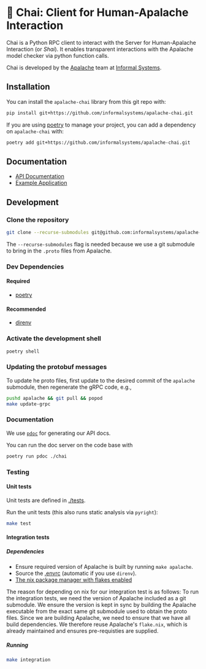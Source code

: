 # 🍵 Chai: Client for Human-Apalache Interaction

Chai is a Python RPC client to interact with the Server for Human-Apalache
Interaction (or *Shai*). It enables transparent interactions with the Apalache
model checker via python function calls.

Chai is developed by the [Apalache](https://apalache.informal.systems/) team at
[Informal Systems](https://informal.systems/).

## Installation

You can install the `apalache-chai` library from this git repo with:

```sh
pip install git+https://github.com/informalsystems/apalache-chai.git
```

If you are using [poetry](https://python-poetry.org/) to manage your project,
you can add a dependency on `apalache-chai` with:

```sh
poetry add git+https://github.com/informalsystems/apalache-chai.git
```

## Documentation

- [API Documentation](https://apalache-mc.github.io/apalache-chai/chai.html)
- [Example Application](./example/README.md)

## Development

### Clone the repository

``` sh
git clone --recurse-submodules git@github.com:informalsystems/apalache-chai.git
```

The `--recurse-submodules` flag is needed because we use a git submodule to
bring in the `.proto` files from Apalache.

### Dev Dependencies

#### Required

- [poetry](https://python-poetry.org/docs/master/#installing-with-the-official-installer)

#### Recommended

- [direnv](https://direnv.net/)

### Activate the development shell

```sh
poetry shell
```

### Updating the protobuf messages

To update he proto files, first update to the desired commit of the `apalache`
submodule, then regenerate the gRPC code, e.g.,

``` sh
pushd apalache && git pull && popod
make update-grpc
```

### Documentation

We use [`pdoc`](https://pdoc.dev/docs/pdoc.html) for generating our API docs.

You can run the doc server on the code base with

``` sh
poetry run pdoc ./chai
```

### Testing

#### Unit tests

Unit tests are defined in [./tests](./tests).

Run the unit tests (this also runs static analysis via `pyright`):

```sh
make test
```

#### Integration tests

##### Dependencies

- Ensure required version of Apalache is built by running `make apalache`.
- Source the [.envrc](./envrc) (automatic if you use `direnv`).
- [The nix package manager with flakes enabled](https://github.com/informalsystems/cosmos.nix#non-nixos)

The reason for depending on nix for our integration test is as follows: To run
the integration tests, we need the version of Apalache included as a git
submodule. We ensure the version is kept in sync by building the Apalache
executable from the exact same git submodule used to obtain the proto files.
Since we are building Apalache, we need to ensure that we have all build
dependencies. We therefore reuse Apalache's `flake.nix`, which is already
maintained and ensures pre-requisties are supplied.

##### Running

```sh
make integration
```
